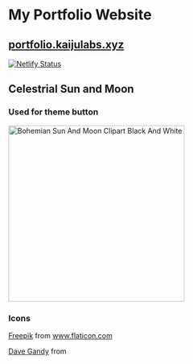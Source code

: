 # My Portfolio Website

## [portfolio.kaijulabs.xyz](https://portfolio.kaijulabs.xyz/)

[![Netlify Status](https://api.netlify.com/api/v1/badges/072157ba-23ff-48bf-8fc7-bedea1cd1920/deploy-status)](https://app.netlify.com/sites/mik/deploys)

## Celestrial Sun and Moon

### Used for theme button

<a href="https://www.clipart.email/download/4651000.html" title="Image from clipart.email"><img src="https://cdn.clipart.email/235a9510d419b52692f9ee3fa6d10d28_amazoncom-pretty-black-and-white-boho-gypsy-tribal-cartoon-icon-_1500-1414.jpeg" width="350" alt="Bohemian Sun And Moon Clipart Black And White" /></a>

### Icons

<a href="https://www.flaticon.com/authors/freepik" title="Freepik">Freepik</a> from <a href="https://www.flaticon.com/" title="Flaticon"> www.flaticon.com</a>


<a href="https://www.flaticon.com/authors/dave-gandy" title="Dave Gandy">Dave Gandy</a> from 
